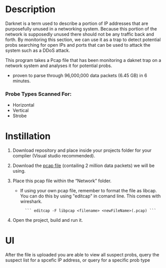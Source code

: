 # Description
Darknet is a term used to describe a portion of IP addresses that are purposefully unused in a networking system. Because this portion of the network is supposedly unused there should not be any traffic back and forth. By monitoring this section, we can use it as a trap to detect potential probs searching for open IPs and ports that can be used to attack the system such as a DDoS attack. 

This program takes a Pcap file that has been monitoring a daknet trap on a network system and analyses it for potential probs.

- proven to parse through 96,000,000 data packets (6.45 GB) in 6 minutes.

### Probe Types Scanned For:
- Horizontal
- Vertical
- Strobe

# Instillation
1.	Download repository and place inside your projects folder for your complier (Visual studio recommended).
2.	Download the [pcap file](https://drive.google.com/open?id=1jWuCKoDL5kHzjsJhS9TyHVh4abY_fflo "Google Drive") (contailing 2 million data packets) we will be using.
3.	Place this pcap file within the “Network” folder.

    - If using your own pcap file, remember to format the file  as libcap. You can do this by using "editcap" in comand line. This comes with wireshark.

            ``` editcap -F libpcap <filename> <newFileName>(.pcap) ```

4.	Open the project, build and run it.

# UI
After the file is uploaded you are able to view all suspect probs, query the suspect list for a spcefic IP address, or query for a specific prob type
